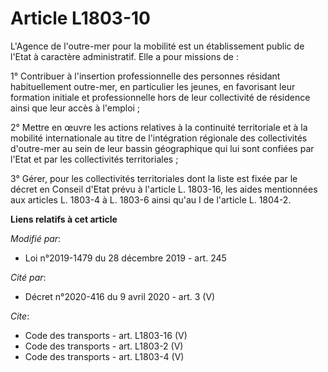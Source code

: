 # Article L1803-10

L'Agence de l'outre-mer pour la mobilité est un établissement public de l'Etat à caractère administratif. Elle a pour
missions de : 

1° Contribuer à l'insertion professionnelle des personnes résidant habituellement outre-mer, en particulier les jeunes, en
favorisant leur formation initiale et professionnelle hors de leur collectivité de résidence ainsi que leur accès à
l'emploi ; 

2° Mettre en œuvre les actions relatives à la continuité territoriale et à la mobilité internationale au titre de
l'intégration régionale des collectivités d'outre-mer au sein de leur bassin géographique qui lui sont confiées par l'Etat et
par les collectivités territoriales ; 

3° Gérer, pour les collectivités territoriales dont la liste est fixée par le décret en Conseil d'Etat prévu à l'article L.
1803-16, les aides mentionnées aux articles L. 1803-4 à L. 1803-6 ainsi qu'au I de l'article L. 1804-2.

**Liens relatifs à cet article**

_Modifié par_:

  - Loi n°2019-1479 du 28 décembre 2019 - art. 245

_Cité par_:

  - Décret n°2020-416 du 9 avril 2020 - art. 3 (V)

_Cite_:

  - Code des transports - art. L1803-16 (V)
  - Code des transports - art. L1803-2 (V)
  - Code des transports - art. L1803-4 (V)

